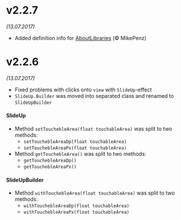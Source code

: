  # v2.2.7 
   *(13.07.2017)*
  - Added definition info for [AboutLibraries](https://github.com/mikepenz/AboutLibraries) (© MikePenz)
 # v2.2.6 
   *(13.07.2017)*
  - Fixed problems with clicks onto `view` with `SlideUp`-effect
  - `SlideUp.Builder` was moved into separated class and renamed to `SlideUpBuilder`
  #### SlideUp
  - Method `setTouchebleArea(float touchableArea)` was split to two methods: 
     - `setTouchebleAreaDp(float touchableArea)`
     - `setTouchebleAreaPx(float touchableArea)`
  - Method `getTouchebleArea()` was split to two methods:
     - `getTouchebleAreaDp()`
     - `getTouchebleAreaPx()`
  #### SlideUpBuilder
  - Method `withTouchebleArea(float touchableArea)` was split to two methods: 
     - `withTouchebleAreaDp(float touchableArea)`
     - `withTouchebleAreaPx(float touchableArea)`
